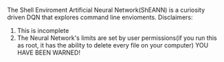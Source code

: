 The Shell Enviroment Artificial Neural Network(ShEANN) is a curiosity driven DQN that explores command line envioments.
Disclaimers:
1. This is incomplete
2. The Neural Network's limits are set by user permissions(if you run this as root, it has the ability to delete every file on your computer)
YOU HAVE BEEN WARNED!
